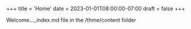 +++
title = 'Home'
date = 2023-01-01T08:00:00-07:00
draft = false
+++

Welcome..._index.md file in the /thme/content folder